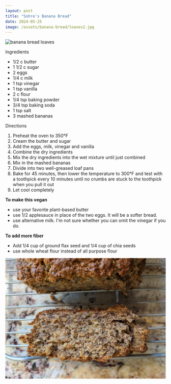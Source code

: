 ```yaml
---
layout: post
title: "Sohre's Banana Bread"
date: 2024-05-25
image: /assets/banana-bread/loaves2.jpg
---
```


<img src="/assets/banana-bread/loaves2.jpg" alt="banana bread loaves" class="image-style"/>

Ingredients
- 1/2 c butter
- 1 1/2 c sugar
- 2 eggs
- 1/4 c milk
- 1 tsp vinegar
- 1 tsp vanilla
- 2 c flour
- 1/4 tsp baking powder
- 3/4 tsp baking soda
- 1 tsp salt
- 3 mashed bananas

Directions
1. Preheat the oven to 350°F
2. Cream the butter and sugar
3. Add the eggs, milk, vinegar and vanilla
4. Combine the dry ingredients
5. Mix the dry ingredients into the wet mixture until just combined
6. Mix in the mashed bananas
7. Divide into two well-greased loaf pans
8. Bake for 45 minutes, then lower the temperature to 300°F and test with a toothpick every 10 minutes until no crumbs are stuck to the toothpick when you pull it out
9. Let cool completely

**To make this vegan**
- use your favorite plant-based butter
- use 1/2 applesauce in place of the two eggs. It will be a softer bread.
- use alternative milk. I'm not sure whether you can omit the vinegar if you do.

**To add more fiber**
- Add 1/4 cup of ground flax seed and 1/4 cup of chia seeds
- use whole wheat flour instead of all purpose flour

<img src="/assets/banana-bread/slice.jpg" alt="veggies before roasting" class="image-style"/>